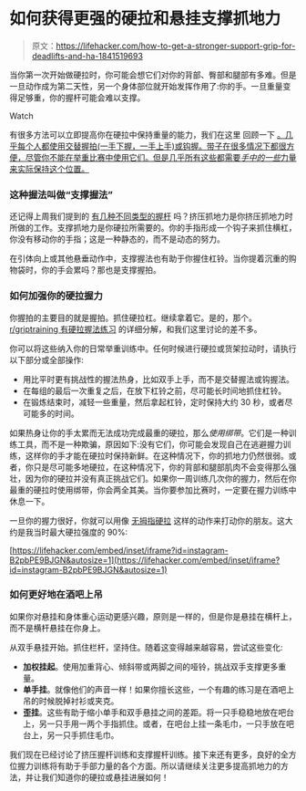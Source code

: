 # 如何获得更强的硬拉和悬挂支撑抓地力

> 原文：<https://lifehacker.com/how-to-get-a-stronger-support-grip-for-deadlifts-and-ha-1841519693>

当你第一次开始做硬拉时，你可能会想它们对你的背部、臀部和腿部有多难。但是一旦动作成为第二天性，另一个身体部位就开始发挥作用了:你的手。一旦重量变得足够重，你的握杆可能会难以支撑。

Watch

有很多方法可以立即提高你在硬拉中保持重量的能力，我们在这里 回顾一下 [。几乎每个人都使用交替握拍(一手下握，一手上手)或钩握。带子在很多情况下都很方便，尽管你不能在举重比赛中使用它们。但是几乎所有这些都需要*手中的一些*力量来实际保持这个位置。](https://vitals.lifehacker.com/how-to-hold-onto-a-deadlift-bar-1839783159)

### 这种握法叫做“支撑握法”

还记得上周我们提到的 [有几种不同类型的握杆](https://lifehacker.com/februarys-fitness-challenge-is-grip-1841383983) 吗？挤压抓地力是你挤压抓地力时所做的工作。支撑抓地力是你硬拉所需要的。你的手指形成一个钩子来抓住横杠，你没有移动你的手指；这是一种静态的，而不是动态的努力。

在引体向上或其他悬垂动作中，支撑握法也有助于你握住杠铃。当你提着沉重的购物袋时，你的手会累吗？那也是支撑握拍。

### 如何加强你的硬拉握力

你握拍的主要目的就是握拍。抓住硬拉杠。继续拿着它。是的，那个。 [r/griptraining 有硬拉握法练习](https://www.reddit.com/r/GripTraining/comments/7gacyh/new_routines_list_for_rgriptraining/drhjmjb/) 的详细分解，和我们这里讨论的差不多。

你可以将这些纳入你的日常举重训练中。任何时候进行硬拉或货架拉动时，请执行以下部分或全部操作:

*   用比平时更有挑战性的握法热身，比如双手上手，而不是交替握法或钩握法。
*   在每组的最后一次重复之后，在放下杠铃之前，尽可能长时间地抓住杠铃。
*   在锻炼结束时，减轻一些重量，然后拿起杠铃，定时保持大约 30 秒，或者尽可能多的时间。

如果热身让你的手太累而无法成功完成最重的硬拉，那么*使用绑带*。它们是一种训练工具，而不是一种欺骗，原因如下:没有它们，你可能会发现自己在逃避握力训练，这样你的手才能在硬拉时保持新鲜。在这种情况下，你的抓地力仍然很弱。或者，你只是尽可能多地硬拉，在这种情况下，你的背部和腿部肌肉不会变得那么强壮，因为你的硬拉并没有真正挑战它们。如果你一周训练几次你的握力，然后在你最重的硬拉时使用绑带，你会两全其美。当你要参加比赛时，一定要在握力训练中休息一下。

一旦你的握力很好，你就可以用像 [无拇指硬拉](https://www.instagram.com/p/B2pbPE9BJGN/) 这样的动作来打动你的朋友。这大约是我当时最大硬拉强度的 90%:

 [https://lifehacker.com/embed/inset/iframe?id=instagram-B2pbPE9BJGN&autosize=1](https://lifehacker.com/embed/inset/iframe?id=instagram-B2pbPE9BJGN&autosize=1) 

### 如何更好地在酒吧上吊

如果你对悬挂和身体重心运动更感兴趣，原则是一样的，但是你是悬挂在横杆上，而不是横杆悬挂在你身上。

从双手悬挂开始。抓住栏杆，坚持住。随着这变得越来越容易，尝试这些变化:

*   **加权挂起**。使用加重背心、倾斜带或两脚之间的哑铃，挑战双手支撑更多重量。
*   **单手挂**。就像他们的声音一样！如果你擅长这些，一个有趣的练习是在酒吧上吊的时候脱掉衬衫或夹克。
*   **歪挂**。这些有助于缩小单手和双手悬挂之间的差距。将一只手稳稳地放在吧台上，另一只手用一两个手指抓住。或者，在吧台上挂一条毛巾，一只手放在吧台上，另一只手抓住毛巾。

我们现在已经讨论了挤压握杆训练和支撑握杆训练。接下来还有更多，良好的全方位握力训练将有助于手部力量的各个方面。所以请继续关注更多提高抓地力的方法，并让我们知道你的硬拉或悬挂进展如何！